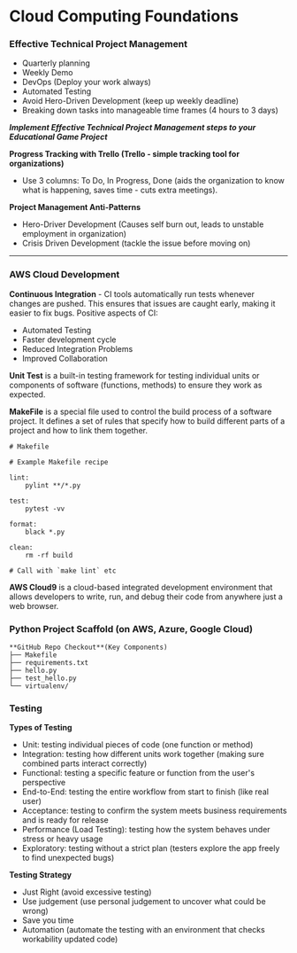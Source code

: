 # Cloud Computing Foundations


### Effective Technical Project Management
- Quarterly planning 
- Weekly Demo
- DevOps (Deploy your work always)
- Automated Testing
- Avoid Hero-Driven Development (keep up weekly deadline)
- Breaking down tasks into manageable time frames (4 hours to 3 days)

***Implement Effective Technical Project Management steps to your Educational Game Project***

**Progress Tracking with Trello (Trello - simple tracking tool for organizations)**
- Use 3 columns: To Do, In Progress, Done (aids the organization to know what is happening, saves time - cuts extra meetings). 

**Project Management Anti-Patterns**
- Hero-Driver Development (Causes self burn out, leads to unstable employment in organization)
- Crisis Driven Development (tackle the issue before moving on)

----

### AWS Cloud Development

**Continuous Integration** - CI tools automatically run tests whenever changes are pushed. This ensures that issues are caught early, making it easier to fix bugs.
Positive aspects of CI:
- Automated Testing
- Faster development cycle
- Reduced Integration Problems
- Improved Collaboration

**Unit Test** is a built-in testing framework for testing individual units or components of software (functions, methods) to ensure they work as expected.

**MakeFile** is a special file used to control the build process of a software project. It defines a set of rules that specify how to build different parts of a project and how to link them together.
```
# Makefile  

# Example Makefile recipe

lint:
	pylint **/*.py

test:  
	pytest -vv 
	
format:
	black *.py
	
clean:
	rm -rf build
	
# Call with `make lint` etc
```


**AWS Cloud9** is a cloud-based integrated development environment that allows developers to write, run, and debug their code from anywhere just a web browser.



### Python Project Scaffold (on AWS, Azure, Google Cloud)
```
**GitHub Repo Checkout**(Key Components)
├── Makefile
├── requirements.txt
├── hello.py
├── test_hello.py
└── virtualenv/
```

### Testing
**Types of Testing**
- Unit: testing individual pieces of code (one function or method)
- Integration: testing how different units work together (making sure combined parts interact correctly)
- Functional: testing a specific feature or function from the user's perspective
- End-to-End: testing the entire workflow from start to finish (like real user)
- Acceptance: testing to confirm the system meets business requirements and is ready for release
- Performance (Load Testing): testing how the system behaves under stress or heavy usage
- Exploratory: testing without a strict plan (testers explore the app freely to find unexpected bugs)

**Testing Strategy**
- Just Right (avoid excessive testing)
- Use judgement (use personal judgement to uncover what could be wrong)
- Save you time
- Automation (automate the testing with an environment that checks workability updated code)

